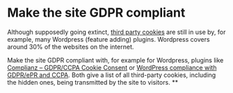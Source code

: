 # Make the site GDPR compliant

Although supposedly going extinct, [third party cookies](../browsing/cookies.md) are still in use by, for example, many Wordpress (feature adding) plugins. Wordpress covers around 30% of the websites on the internet.

Make the site GDPR compliant with, for example for Wordpress, plugins like [Complianz – GDPR/CCPA Cookie Consent](https://wordpress.org/plugins/complianz-gdpr/) or [WordPress compliance with GDPR/ePR and CCPA](https://www.cookiebot.com/en/wordpress-cookie-plugin/). Both give a list of all third-party cookies, including the hidden ones, being transmitted by the site to visitors. 
**
